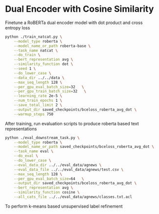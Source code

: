 # Dual Encoder with Cosine Similarity


Finetune a RoBERTa dual encoder model with dot product and cross entropy loss
```bash
python ./train_natcat.py \
    --model_type roberta \
    --model_name_or_path roberta-base \
    --task_name natcat \
    --do_train \
    --bert_representation avg \
    --similarity_function dot \
    --seed 1 \
    --do_lower_case \
    --data_dir ../../data \
    --max_seq_length 128 \
    --per_gpu_eval_batch_size=32   \
    --per_gpu_train_batch_size=32   \
    --learning_rate 2e-5 \
    --num_train_epochs 1 \
    --save_total_limit 2 \
    --output_dir saved_checkpoints/bceloss_roberta_avg_dot \
    --warmup_steps 750
```


After training, run evaluation scripts to produce roberta based text representations
```bash
python ./eval_downstream_task.py \
    --model_type roberta \
    --model_name_or_path saved_checkpoints/bceloss_roberta_avg_dot \
    --task_name eval \
    --do_eval \
    --do_lower_case \
    --eval_data_dir ../../eval_data/agnews \
    --eval_data_file ../../eval_data/agnews/test.csv \
    --max_seq_length 128 \
    --per_gpu_eval_batch_size=64   \
    --output_dir saved_checkpoints/bceloss_roberta_avg_dot \
    --bert_representation avg \
    --similarity_function cosine \
    --all_cats_file ../../eval_data/agnews/classes.txt.acl

```

To perform k-means based unsupervised label refinement
```bash
python compute_acc_kmeans_cosine.py  ../../eval_data/agnews/test.csv saved_checkpoints/bceloss_roberta_avg_dot/agnews.test.csv.text.txt saved_checkpoints/bceloss_roberta_avg_dot/agnews.test.csv.category.txt
```

20NG
```bash
python compute_acc_kmeans_cosine.py  ../../eval_data/20newsgroups/test.csv model_predictions/20newsgroups.text.txt model_predictions/20newsgroups.category.txt
```
